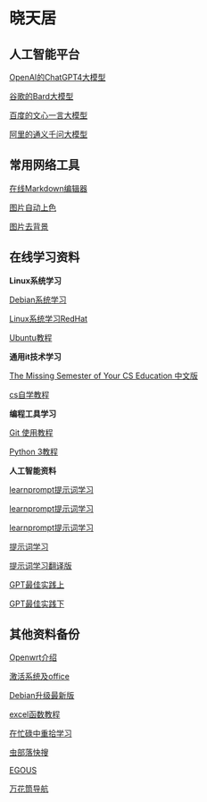 # 晓天居

## 人工智能平台

[OpenAI的ChatGPT4大模型](https://chat.openai.com/)

[谷歌的Bard大模型](https://bard.google.com/chat)

[百度的文心一言大模型](https://yiyan.baidu.com/)

[阿里的通义千问大模型](https://qianwen.aliyun.com/)

## 常用网络工具

[在线Markdown编辑器](https://dillinger.io)

[图片自动上色](https://palette.fm/)

[图片去背景](https://www.remove.bg/zh)

## 在线学习资料

**Linux系统学习**

[Debian系统学习](https://www.debian.org/doc/manuals/debian-reference/ch01.zh-cn.html)

[Linux系统学习RedHat](https://linux.vbird.org/)

[Ubuntu教程](https://yiduhkk.com/art_7827_412.html)

**通用it技术学习**

[The Missing Semester of Your CS Education 中文版](https://missing-semester-cn.github.io/)

[cs自学教程](https://csdiy.wiki/)

**编程工具学习**

[Git 使用教程](https://www.liaoxuefeng.com/wiki/896043488029600)

[Python 3教程](https://www.runoob.com/python3/python3-tutorial.html)

**人工智能资料**

[learnprompt提示词学习](https://learnprompting.org/)

[learnprompt提示词学习](https://www.deeplearning.ai/short-courses/chatgpt-prompt-engineering-for-developers/)

[learnprompt提示词学习](https://learningprompt.wiki/docs)

[提示词学习](https://openai.wiki/chatgpt-prompting-guide-book.html)

[提示词学习翻译版](https://futureforce.feishu.cn/file/CMpdbLxAhon5K5x5C1OcciYwnOf)

[GPT最佳实践上](https://mp.weixin.qq.com/s/M6SUIObOJWzAXCNMMoQ5GA)

[GPT最佳实践下](https://mp.weixin.qq.com/s/urJFADEcICxOpekFP4_wjg)

## 其他资料备份

[Openwrt介绍](https://icyleaf.com/2023/04/how-to-homelab-part-2-openwrt-soft-router/)

[激活系统及office](http://wind4.github.io/vlmcsd/)

[Debian升级最新版](https://u.sb/debian-upgrade-12/)

[excel函数教程](https://www.yuque.com/94benyi/funeng)

[在忙碌中重拾学习](https://sspai.com/post/83231?utm_source=wechat&utm_medium=social)

[虫部落快搜](http://search.chongbuluo.com/)

[EGOUS](http://www.egouz.com/)

[万花筒导航](https://wht.im/)